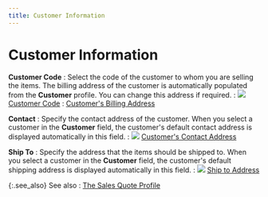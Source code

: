 ```yaml
---
title: Customer Information
---
```


# Customer Information


**Customer Code**
: Select the code of the customer to whom you are  selling the items. The billing address of the customer is automatically  populated from the **Customer** profile.  You can change this address if required.
: ![]({{site.sp_baseurl}}/img/lens.gif) [Customer  Code]({{site.sp_baseurl}}/sales-docs/docs-profile/contents/customer-info/customer_code_customer_information_sales_document_content.html)
: [Customer's  Billing Address]({{site.sp_baseurl}}/sales-docs/docs-profile/contents/customer-info/customers_billing_address_customer_information_sales_document_content.html)


**Contact**
: Specify the contact address of the customer. When  you select a customer in the **Customer** field, the customer's default contact address is displayed automatically  in this field.
: ![]({{site.sp_baseurl}}/img/lens.gif) [Customer's  Contact Address]({{site.sp_baseurl}}/sales-docs/docs-profile/contents/customer-info/customers_contact_address_customer_information_sales_document_content.html)


**Ship To**
: Specify the address that the items should be shipped  to. When you select a customer in the **Customer** field, the customer's default shipping address is displayed automatically  in this field.
: ![]({{site.sp_baseurl}}/img/lens.gif) [Ship  to Address]({{site.sp_baseurl}}/sales-docs/docs-profile/contents/customer-info/ship_to_address_customer_information_sales_document_content.html)


{:.see_also}
See also
: [The Sales  Quote Profile]({{site.sp_baseurl}}/sales-docs/sqs/create-sq/create-a-new-sales-quote/the_sales_quote_profile.html)
